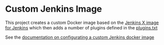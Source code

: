 # Custom Jenkins Image

This project creates a custom Docker image based on the [Jenkins X image for Jenkins](https://github.com/jenkins-x/jenkins-x-image) which then adds a number of plugins defined in the [plugins.txt](plugins.txt)

See the [documentation on configurating a custom Jenkins docker image](https://jenkins-x.io/getting-started/config/#jenkins-image)
